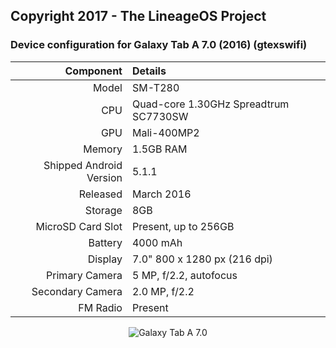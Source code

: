 ## Copyright 2017 - The LineageOS Project

### Device configuration for Galaxy Tab A 7.0 (2016) (gtexswifi)
<center>

Component   | Details
-------:|:-------------------------
Model   | SM-T280
CPU     | Quad-core 1.30GHz Spreadtrum SC7730SW
GPU     | Mali-400MP2
Memory  | 1.5GB RAM
Shipped Android Version | 5.1.1
Released | March 2016
Storage | 8GB
MicroSD Card Slot | Present, up to 256GB
Battery | 4000 mAh
Display | 7.0" 800 x 1280 px (216 dpi)
Primary Camera  | 5 MP, f/2.2, autofocus
Secondary Camera | 2.0 MP, f/2.2
FM Radio | Present

![Galaxy Tab A 7.0](http://cdn2.gsmarena.com/vv/pics/samsung/samsung-galaxy-tab-a-70-2016-2.jpg "Galaxy Tab A 7.0") </center>
